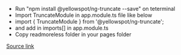 <ul>
	<li>Run "npm install @yellowspot/ng-truncate --save" on teterminal</li>
	<li>Import TruncateModule in app.module.ts file like below</li>
	<li>import { TruncateModule } from '@yellowspot/ng-truncate';</li>
	<li>and add in imports[] in app.module.ts</li>
	<li>Copy readmoreless folder in your pages folder</li>
</ul>

<a href="https://github.com/yellowspot/ng2-truncate">Source link</a>